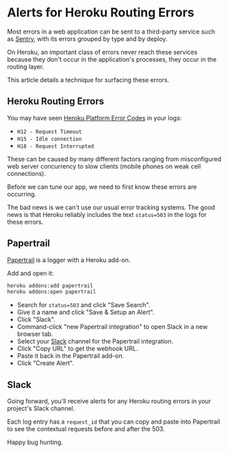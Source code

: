 # Alerts for Heroku Routing Errors

Most errors in a web application can be sent to a third-party service
such as [Sentry](https://sentry.io/),
with its errors grouped by type and by deploy.

On Heroku,
an important class of errors
never reach these services
because they don't occur in the application's processes,
they occur in the routing layer.

This article details a technique for surfacing these errors.

## Heroku Routing Errors

You may have seen
[Heroku Platform Error Codes][codes] in your logs:

* `H12 - Request Timeout`
* `H15 - Idle connection`
* `H18 - Request Interrupted`

These can be caused by many different factors ranging from
misconfigured web server concurrency
to slow clients (mobile phones on weak cell connections).

Before we can tune our app,
we need to first know these errors are occurring.

The bad news is we can't use our usual error tracking systems.
The good news is that Heroku
reliably includes the text `status=503` in the logs for these errors.

[codes]: https://devcenter.heroku.com/articles/error-codes

## Papertrail

[Papertrail] is a logger with a Heroku add-on.

[Papertrail]: https://devcenter.heroku.com/articles/papertrail

Add and open it:

```bash
heroku addons:add papertrail
heroku addons:open papertrail
```

* Search for `status=503` and click "Save Search".
* Give it a name and click "Save & Setup an Alert".
* Click "Slack".
* Command-click "new Papertrail integration" to open Slack in a new browser tab.
* Select your [Slack] channel for the Papertrail integration.
* Click "Copy URL" to get the webhook URL.
* Paste it back in the Papertrail add-on.
* Click "Create Alert".

[Slack]: https://slack.com

## Slack

Going forward,
you'll receive alerts for any Heroku routing errors
in your project's Slack channel.

Each log entry has a `request_id` that you can copy
and paste into Papertrail to see the contextual requests
before and after the 503.

Happy bug hunting.
